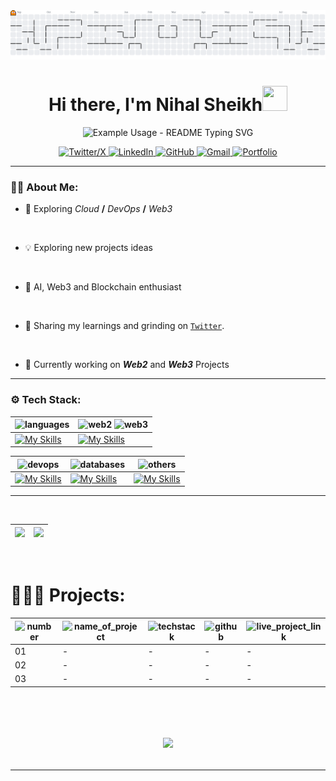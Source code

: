 <!-- BANNER GIF -->
<div>
    <picture>
        <source media="(prefers-color-scheme: dark)" srcset="https://raw.githubusercontent.com/nihalsheikh/nihalsheikh/output/pacman-contribution-graph-dark.svg">
        <source media="(prefers-color-scheme: light)" srcset="https://raw.githubusercontent.com/nihalsheikh/nihalsheikh/output/pacman-contribution-graph.svg">
        <img alt="pacman contribution graph" src="https://raw.githubusercontent.com/nihalsheikh/nihalsheikh/output/pacman-contribution-graph.svg">
    </picture>
</div>

<!-- INTRODUCTION -->
<h1 align="center">Hi there, I'm Nihal Sheikh<img src="https://emojis.slackmojis.com/emojis/images/1536351075/4594/blob-wave.gif" width="40" height="40"/></h1>

<!-- Titles -->
<p align="center">
  <img src="https://readme-typing-svg.demolab.com/?lines=Computer+Engineer;Fullstack+Developer;Blockchain+Developer&font=Fira%20Code&center=true&width=380&height=50&duration=4000&pause=1000" alt="Example Usage - README Typing SVG">
<!-- </p>
<p align="center">
    <span style="color:#04d9ff; font-family: 'JetBrains Mono';">
        COMPUTER ENGINEER | FULLSTACK DEVELOPER
    </span>
</p> -->

<!-- Get in Touch -->
<div align="center">
    <a href="https://x.com/sshNihal">
        <img src="https://img.shields.io/static/v1?message=Twitter&logo=x&label=&color=gold&logoColor=black&labelColor=&style=for-the-badge" alt="Twitter/X" />
    </a>
    <a href="https://www.linkedin.com/in/nihalsheikh/">
        <img src="https://img.shields.io/badge/LinkedIn-0077B5?style=for-the-badge&logo=linkedin&logoColor=white" alt="LinkedIn">
    </a>
    <a href="https://github.com/nihalsheikh">
        <img src="https://img.shields.io/badge/GitHub-100000?style=for-the-badge&logo=github&logoColor=gold" alt="GitHub">
    </a>
    <a href="mailto:nihalsheikh585@gmail.com">
        <img src="https://img.shields.io/badge/Gmail-D14836?style=for-the-badge&logo=gmail&logoColor=white" alt="Gmail">
    </a>
    <a href="https://flowcv.me/nihalsheikh">
        <img src="https://img.shields.io/static/v1?message=portfolio&logo=ko-fi&label=&color=gold&logoColor=black&labelColor=&style=for-the-badge" alt="Portfolio"  />
    </a>
</div>

---
<!-- About Me -->
### 👨‍💻 About Me:

<p>

- 💫 Exploring _Cloud_ **/** _DevOps_ **/** _Web3_
<br>

- 💡 Exploring new projects ideas
<br>

- 👀 AI, Web3 and Blockchain enthusiast
<br>

- 🚀 Sharing my learnings and grinding on [`Twitter`](https://x.com/sshNihal).
<br>

- 🔭 Currently working on _**Web2**_ and _**Web3**_ Projects

</p>

---

<!--TECHSTACK WITH IMAGE ICONS ADDED HERE -->
### ⚙️ Tech Stack:

<!-- New Tech Stack Table -->
| <img src="https://img.shields.io/static/v1?message=languages&label=&color=FDFD96&logoColor=black&labelColor=&style=for-the-badge" alt="languages" /> | <img src="https://img.shields.io/static/v1?message=web2&label=&color=AEDFF2&logoColor=black&labelColor=&style=for-the-badge" alt="web2" /> <img src="https://img.shields.io/static/v1?message=web3&label=&color=B0E0A8&logoColor=black&labelColor=&style=for-the-badge" alt="web3" /> |
| -- | -- |
| [![My Skills](https://skillicons.dev/icons?i=python,java)](https://skillicons.dev) | [![My Skills](https://skillicons.dev/icons?i=html,css,js,ts,nodejs,express,react,next,bootstrap,tailwind,bun,rust,solidity)](https://skillicons.dev) |


| <img src="https://img.shields.io/static/v1?message=devops&label=&color=E6E6FA&logoColor=black&labelColor=&style=for-the-badge" alt="devops" /> | <img src="https://img.shields.io/static/v1?message=databases&label=&color=D4F5DD&logoColor=black&labelColor=&style=for-the-badge" alt="databases" /> | <img src="https://img.shields.io/static/v1?message=others&label=&color=f68c70&logoColor=black&labelColor=&style=for-the-badge" alt="others" /> |
|-- | -- | -- |
| [![My Skills](https://skillicons.dev/icons?i=git,github,aws,docker)](https://skillicons.dev) | [![My Skills](https://skillicons.dev/icons?i=mysql,mongodb)](https://skillicons.dev) | [![My Skills](https://skillicons.dev/icons?i=linux,bash,markdown,postman,vercel,netlify,vscode)](https://skillicons.dev) |


---
<br>
<!-- GitHub Stats -->
<p align="center">

| ![](https://github-readme-stats.vercel.app/api?username=nihalsheikh&theme=gotham&hide_border=true&include_all_commits=false&count_private=false) | ![](https://github-readme-stats.vercel.app/api/top-langs/?username=nihalsheikh&theme=gotham&hide_border=true&include_all_commits=false&count_private=false&layout=compact) |
| - | - |

</p>

<br>
<!-- Stats shown here -->

# 👨🏻‍💻 Projects:
| <img src="https://img.shields.io/static/v1?message=No.&label=&color=FDFD96&logoColor=black&labelColor=&style=for-the-badge" alt="number" /> | <img src="https://img.shields.io/static/v1?message=Name&label=&color=f68c70&logoColor=black&labelColor=&style=for-the-badge" alt="name_of_project" /> | <img src="https://img.shields.io/static/v1?message=techstack&label=&color=E6E6FA&logoColor=black&labelColor=&style=for-the-badge" alt="techstack" /> | <img src="https://img.shields.io/static/v1?message=github&label=&color=B0E0A8&logoColor=black&labelColor=&style=for-the-badge" alt="github" /> | <img src="https://img.shields.io/static/v1?message=live+link&label=&color=AEDFF2&logoColor=black&labelColor=&style=for-the-badge" alt="live_project_link" /> |
| ---------- | ---------- | ----------- | ---------- | ---------- |
| 01 | - | - | - | - |
| 02 | - | - | - | - |
| 03 | - | - | - | - |

<br>

<h1 align="center">

![](https://quotes-github-readme.vercel.app/api?type=horizontal&theme=radical)

</h1>


---
<!-- readme file ends here ~ nihalsheikh-->
